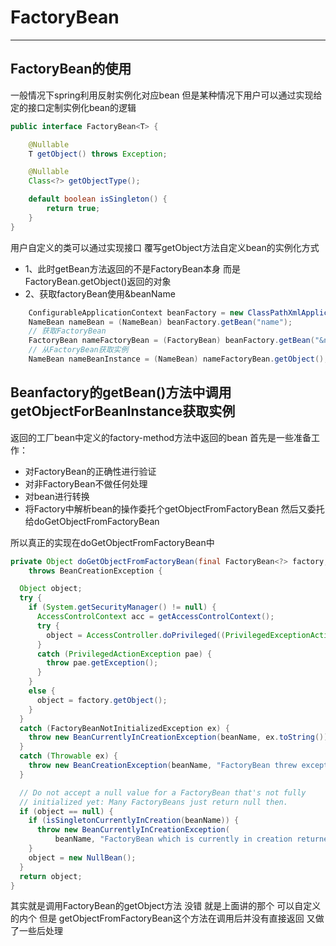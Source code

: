 # FactoryBean
---
## FactoryBean的使用
一般情况下spring利用反射实例化对应bean 但是某种情况下用户可以通过实现给定的接口定制实例化bean的逻辑
```java
public interface FactoryBean<T> {

	@Nullable
	T getObject() throws Exception;

	@Nullable
	Class<?> getObjectType();

	default boolean isSingleton() {
		return true;
	}
}
```
用户自定义的类可以通过实现接口 覆写getObject方法自定义bean的实例化方式 
- 1、此时getBean方法返回的不是FactoryBean本身 而是FactoryBean.getObject()返回的对象
- 2、获取factoryBean使用&beanName
```java
    ConfigurableApplicationContext beanFactory = new ClassPathXmlApplicationContext("beanFactory.xml");
    NameBean nameBean = (NameBean) beanFactory.getBean("name");
    // 获取FactoryBean
    FactoryBean nameFactoryBean = (FactoryBean) beanFactory.getBean("&name");
    // 从FactoryBean获取实例
    NameBean nameBeanInstance = (NameBean) nameFactoryBean.getObject();
```
## Beanfactory的getBean()方法中调用getObjectForBeanInstance获取实例
返回的工厂bean中定义的factory-method方法中返回的bean
首先是一些准备工作：

- 对FactoryBean的正确性进行验证
- 对非FactoryBean不做任何处理
- 对bean进行转换
- 将Factory中解析bean的操作委托个getObjectFromFactoryBean 然后又委托给doGetObjectFromFactoryBean

所以真正的实现在doGetObjectFromFactoryBean中
```java
private Object doGetObjectFromFactoryBean(final FactoryBean<?> factory, final String beanName)
    throws BeanCreationException {

  Object object;
  try {
    if (System.getSecurityManager() != null) {
      AccessControlContext acc = getAccessControlContext();
      try {
        object = AccessController.doPrivileged((PrivilegedExceptionAction<Object>) factory::getObject, acc);
      }
      catch (PrivilegedActionException pae) {
        throw pae.getException();
      }
    }
    else {
      object = factory.getObject();
    }
  }
  catch (FactoryBeanNotInitializedException ex) {
    throw new BeanCurrentlyInCreationException(beanName, ex.toString());
  }
  catch (Throwable ex) {
    throw new BeanCreationException(beanName, "FactoryBean threw exception on object creation", ex);
  }

  // Do not accept a null value for a FactoryBean that's not fully
  // initialized yet: Many FactoryBeans just return null then.
  if (object == null) {
    if (isSingletonCurrentlyInCreation(beanName)) {
      throw new BeanCurrentlyInCreationException(
          beanName, "FactoryBean which is currently in creation returned null from getObject");
    }
    object = new NullBean();
  }
  return object;
}
```
其实就是调用FactoryBean的getObject方法 没错 就是上面讲的那个 可以自定义的内个
但是 getObjectFromFactoryBean这个方法在调用后并没有直接返回 又做了一些后处理

